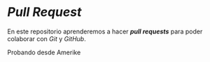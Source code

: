 # _Pull Request_

En este repositorio aprenderemos a hacer _**pull requests**_ para poder colaborar con _Git_ y _GitHub_.

Probando desde Amerike

